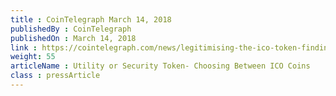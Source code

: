 ```yaml
---
title : CoinTelegraph March 14, 2018
publishedBy : CoinTelegraph
publishedOn : March 14, 2018
link : https://cointelegraph.com/news/legitimising-the-ico-token-finding-utility-over-security
weight: 55
articleName : Utility or Security Token- Choosing Between ICO Coins
class : pressArticle
---
```


